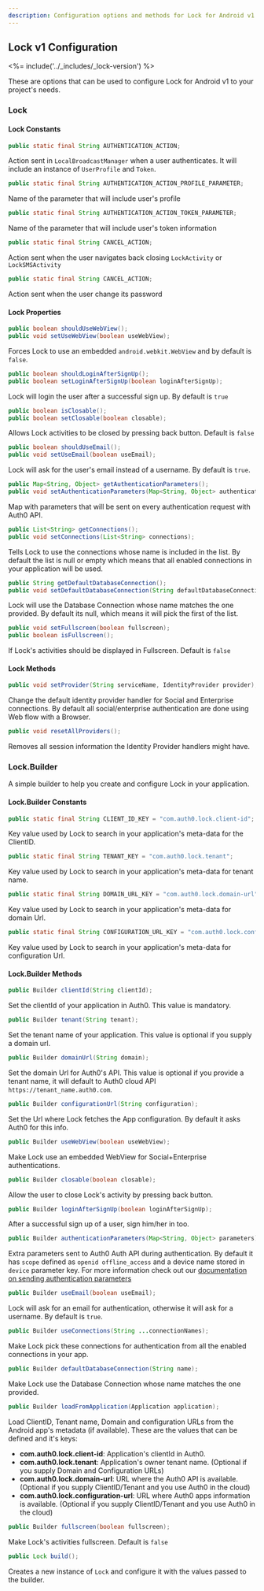 ```yaml
---
description: Configuration options and methods for Lock for Android v1
---
```

## Lock v1 Configuration

<%= include('../_includes/_lock-version') %>

These are options that can be used to configure Lock for Android v1 to your project's needs.

### Lock

#### Lock Constants

```java
public static final String AUTHENTICATION_ACTION;
```

Action sent in `LocalBroadcastManager` when a user authenticates. It will include an instance of `UserProfile` and `Token`.

```java
public static final String AUTHENTICATION_ACTION_PROFILE_PARAMETER;
```

Name of the parameter that will include user's profile

```java
public static final String AUTHENTICATION_ACTION_TOKEN_PARAMETER;
```

Name of the parameter that will include user's token information

```java
public static final String CANCEL_ACTION;
```

Action sent when the user navigates back closing `LockActivity` or `LockSMSActivity`

```java
public static final String CANCEL_ACTION;
```

Action sent when the user change its password

#### Lock Properties

```java
public boolean shouldUseWebView();
public void setUseWebView(boolean useWebView);
```

Forces Lock to use an embedded `android.webkit.WebView` and by  default is `false`.

```java
public boolean shouldLoginAfterSignUp();
public boolean setLoginAfterSignUp(boolean loginAfterSignUp);
```

Lock will login the user after a successful sign up. By default is `true`

```java
public boolean isClosable();
public boolean setClosable(boolean closable);
```

Allows Lock activities to be closed by pressing back button. Default is `false`

```java
public boolean shouldUseEmail();
public void setUseEmail(boolean useEmail);
```

Lock will ask for the user's email instead of a username. By default is `true`.

```java
public Map<String, Object> getAuthenticationParameters();
public void setAuthenticationParameters(Map<String, Object> authenticationParameters);
```

Map with parameters that will be sent on every authentication request with Auth0 API.

```java
public List<String> getConnections();
public void setConnections(List<String> connections);
```

Tells Lock to use the connections whose name is included in the list. By default the list is null or empty which means that all enabled connections in your application will be used.

```java
public String getDefaultDatabaseConnection();
public void setDefaultDatabaseConnection(String defaultDatabaseConnection);
```

Lock will use the Database Connection whose name matches the one provided. By default its null, which means it will pick the first of the list.

```java
public void setFullscreen(boolean fullscreen);
public boolean isFullscreen();
```

If Lock's activities should be displayed in Fullscreen. Default is `false`

#### Lock Methods

```java
public void setProvider(String serviceName, IdentityProvider provider);
```

Change the default identity provider handler for Social and Enterprise connections. By default all social/enterprise authentication are done using Web flow with a Browser.

```java
public void resetAllProviders();
```

Removes all session information the Identity Provider handlers might have.

### Lock.Builder

A simple builder to help you create and configure Lock in your  application.

#### Lock.Builder Constants

```java
public static final String CLIENT_ID_KEY = "com.auth0.lock.client-id";
```

Key value used by Lock to search in your application's meta-data for the ClientID.

```java
public static final String TENANT_KEY = "com.auth0.lock.tenant";
```

Key value used by Lock to search in your application's meta-data for tenant name.

```java
public static final String DOMAIN_URL_KEY = "com.auth0.lock.domain-url";
```

Key value used by Lock to search in your application's meta-data for domain Url.

```java
public static final String CONFIGURATION_URL_KEY = "com.auth0.lock.configuration-url";
```

Key value used by Lock to search in your application's meta-data for configuration Url.

#### Lock.Builder Methods

```java
public Builder clientId(String clientId);
```

Set the clientId of your application in Auth0. This value is mandatory.

```java
public Builder tenant(String tenant);
```

Set the tenant name of your application. This value is optional if you supply a domain url.

```java
public Builder domainUrl(String domain);
```

Set the domain Url for Auth0's API. This value is optional if you provide a tenant name, it will default to Auth0 cloud API `https://tenant_name.auth0.com`.

```java
public Builder configurationUrl(String configuration);
```

Set the Url where Lock fetches the App configuration. By default it asks Auth0 for this info.

```java
public Builder useWebView(boolean useWebView);
```

Make Lock use an embedded WebView for Social+Enterprise authentications.

```java
public Builder closable(boolean closable);
```

Allow the user to close Lock's activity by pressing back button.

```java
public Builder loginAfterSignUp(boolean loginAfterSignUp);
```

After a successful sign up of a user, sign him/her in too.

```java
public Builder authenticationParameters(Map<String, Object> parameters);
```

Extra parameters sent to Auth0 Auth API during authentication. By default it has `scope` defined as `openid offline_access` and a device name stored in `device` parameter key.  For more information check out our [documentation on sending authentication parameters](/libraries/lock-android/v1/sending-authentication-parameters)

```java
public Builder useEmail(boolean useEmail);
```

Lock will ask for an email for authentication, otherwise it will ask for a username. By default is `true`.

```java
public Builder useConnections(String ...connectionNames);
```

Make Lock pick these connections for authentication from all the enabled connections in your app.

```java
public Builder defaultDatabaseConnection(String name);
```

Make Lock use the Database Connection whose name matches the one provided.

```java
public Builder loadFromApplication(Application application);
```

Load ClientID, Tenant name, Domain and configuration URLs from the Android app's metadata (if available).
These are the values that can be defined and it's keys:

* __com.auth0.lock.client-id__: Application's clientId in Auth0.
* __com.auth0.lock.tenant__: Application's owner tenant name. (Optional if you supply Domain and Configuration URLs)
* __com.auth0.lock.domain-url__: URL where the Auth0 API is available. (Optional if you supply ClientID/Tenant and you use Auth0 in the cloud)
* __com.auth0.lock.configuration-url__: URL where Auth0 apps information is available. (Optional if you supply ClientID/Tenant and you use Auth0 in the cloud)

```java
public Builder fullscreen(boolean fullscreen);
```

Make Lock's activities fullscreen. Default is `false`

```java
public Lock build();
```

Creates a new instance of `Lock` and configure it with the values passed to the builder.